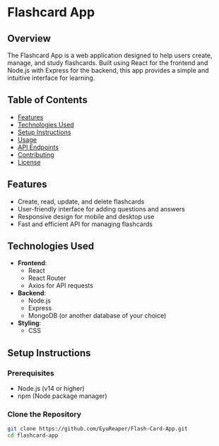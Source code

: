 # Flashcard App

## Overview

The Flashcard App is a web application designed to help users create, manage, and study flashcards. Built using React for the frontend and Node.js with Express for the backend, this app provides a simple and intuitive interface for learning.

## Table of Contents

- [Features](#features)
- [Technologies Used](#technologies-used)
- [Setup Instructions](#setup-instructions)
- [Usage](#usage)
- [API Endpoints](#api-endpoints)
- [Contributing](#contributing)
- [License](#license)

## Features

- Create, read, update, and delete flashcards
- User-friendly interface for adding questions and answers
- Responsive design for mobile and desktop use
- Fast and efficient API for managing flashcards

## Technologies Used

- **Frontend**: 
  - React
  - React Router
  - Axios for API requests
- **Backend**:
  - Node.js
  - Express
  - MongoDB (or another database of your choice)
- **Styling**: 
  - CSS

## Setup Instructions

### Prerequisites

- Node.js (v14 or higher)
- npm (Node package manager)

### Clone the Repository

```bash
git clone https://github.com/EyuReaper/Flash-Card-App.git
cd flashcard-app
